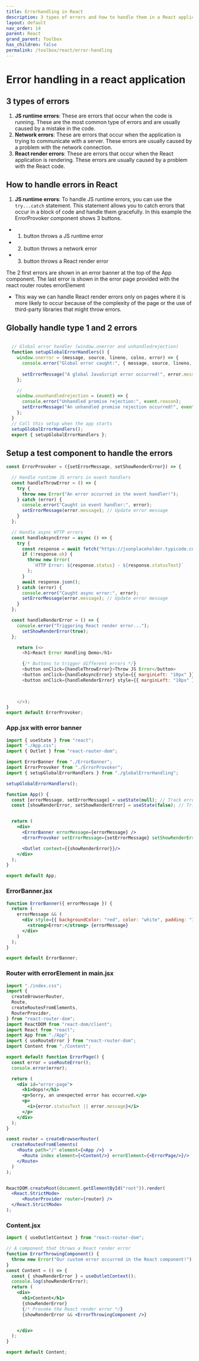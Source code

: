```yaml
---
title: Errorhandling in React
description: 3 types of errors and how to handle them in a React application
layout: default
nav_order: 14
parent: React
grand_parent: Toolbox
has_children: false
permalink: /toolbox/react/error-handling
---
```


# Error handling in a react application

## 3 types of errors
1. **JS runtime errors**: These are errors that occur when the code is running. These are the most common type of errors and are usually caused by a mistake in the code.
2. **Network errors**: These are errors that occur when the application is trying to communicate with a server. These errors are usually caused by a problem with the network connection.
3. **React render errors**: These are errors that occur when the React application is rendering. These errors are usually caused by a problem with the React code.

## How to handle errors in React
1. **JS runtime errors**: To handle JS runtime errors, you can use the `try...catch` statement. This statement allows you to catch errors that occur in a block of code and handle them gracefully. In this example the ErrorProvoker component shows 3 buttons.
  - 1. button throws a JS runtime error
  - 2. button throws a network error
  - 3. button throws a React render error

The 2 first errors are shown in an error banner at the top of the App component. The last error is shown in the error page provided with the react router routes errorElement

- This way we can handle React render errors only on pages where it is more likely to occur because of the complexity of the page or the use of third-party libraries that might throw errors.

## Globally handle type 1 and 2 errors
```javascript

  // Global error handler (window.onerror and unhandledrejection)
  function setupGlobalErrorHandlers() {
    window.onerror = (message, source, lineno, colno, error) => {
      console.error("Global error caught:", { message, source, lineno, colno, error, });
      
      setErrorMessage("A global JavaScript error occurred!", error.message);
    };

    //
    window.onunhandledrejection = (event) => {
      console.error("Unhandled promise rejection:", event.reason);
      setErrorMessage("An unhandled promise rejection occurred!", event.reason);
    };
  }
  // Call this setup when the app starts
  setupGlobalErrorHandlers();
  export { setupGlobalErrorHandlers };

```

## Setup a test component to handle the errors
```javascript
const ErrorProvoker = ({setErrorMessage, setShowRenderError}) => {

  // Handle runtime JS errors in event handlers
  const handleThrowError = () => {
    try {
      throw new Error("An error occurred in the event handler!");
    } catch (error) {
      console.error("Caught in event handler:", error);
      setErrorMessage(error.message); // Update error message
    }
  };

  // Handle async HTTP errors
  const handleAsyncError = async () => {
    try {
      const response = await fetch("https://jsonplaceholder.typicode.com/404");
      if (!response.ok) {
        throw new Error(
          `HTTP Error: ${response.status} - ${response.statusText}`
        );
      }
      await response.json();
    } catch (error) {
      console.error("Caught async error:", error);
      setErrorMessage(error.message); // Update error message
    }
  };

  const handleRenderError = () => {
    console.error("Triggering React render error...");
      setShowRenderError(true);
  };

    return (<>
      <h1>React Error Handling Demo</h1>

      {/* Buttons to trigger different errors */}
      <button onClick={handleThrowError}>Throw JS Error</button>
      <button onClick={handleAsyncError} style={{ marginLeft: "10px" }}> Trigger Async HTTP Error </button>
      <button onClick={handleRenderError} style={{ marginLeft: "10px" }} > Trigger React Render Error </button>

      

    </>);
}
export default ErrorProvoker;
```

### App.jsx with error banner
```jsx
import { useState } from "react";
import "./App.css";
import { Outlet } from "react-router-dom";

import ErrorBanner from "./ErrorBanner";
import ErrorProvoker from "./ErrorProvoker";
import { setupGlobalErrorHandlers } from "./globalErrorHandling";

setupGlobalErrorHandlers();

function App() {
  const [errorMessage, setErrorMessage] = useState(null); // Track error messages
  const [showRenderError, setShowRenderError] = useState(false); // Trigger render error


  return (
    <div>
      <ErrorBanner errorMessage={errorMessage} />
      <ErrorProvoker setErrorMessage={setErrorMessage} setShowRenderError={setShowRenderError} />

      <Outlet context={{showRenderError}}/>
    </div>
  );
}

export default App;
```

### ErrorBanner.jsx
```jsx
function ErrorBanner({ errorMessage }) {
  return (
    errorMessage && (
      <div style={{ backgroundColor: "red", color: "white", padding: "10px" }}>
        <strong>Error:</strong> {errorMessage}
      </div>
    )
  );
}

export default ErrorBanner;

```

### Router with errorElement in main.jsx
```jsx
import "./index.css";
import {
  createBrowserRouter,
  Route,
  createRoutesFromElements,
  RouterProvider,
} from "react-router-dom";
import ReactDOM from "react-dom/client";
import React from "react";
import App from "./App";
import { useRouteError } from "react-router-dom";
import Content from "./Content";

export default function ErrorPage() {
  const error = useRouteError();
  console.error(error);

  return (
    <div id="error-page">
      <h1>Oops!</h1>
      <p>Sorry, an unexpected error has occurred.</p>
      <p>
        <i>{error.statusText || error.message}</i>
      </p>
    </div>
  );
}

const router = createBrowserRouter(
  createRoutesFromElements(
    <Route path="/" element={<App />}  >
      <Route index element={<Content/>} errorElement={<ErrorPage/>}/>
    </Route>
  )
);


ReactDOM.createRoot(document.getElementById("root")).render(
  <React.StrictMode>
      <RouterProvider router={router} />
  </React.StrictMode>
);

```

### Content.jsx
```jsx
import { useOutletContext } from "react-router-dom";

// A component that throws a React render error
function ErrorThrowingComponent() {
  throw new Error("Our custom error occurred in the React component!");
}
const Content = () => {
  const { showRenderError } = useOutletContext();
  console.log(showRenderError);
  return (
    <div>
      <h1>Content</h1>
      {showRenderError}
      {/* Provoke the React render error */}
      {showRenderError && <ErrorThrowingComponent />}


    </div>
  );
}

export default Content;
```
